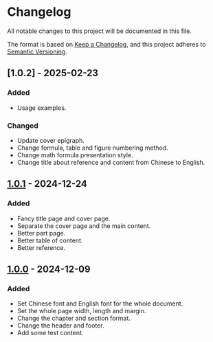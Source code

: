 # Changelog

All notable changes to this project will be documented in this file.

The format is based on [Keep a Changelog](https://keepachangelog.com/en/1.1.0/), and this project adheres to [Semantic Versioning](https://semver.org/spec/v2.0.0.html).



## [1.0.2] - 2025-02-23

### Added

- Usage examples.

### Changed

- Update cover epigraph.
- Change formula, table and figure numbering method.
- Change math formula presentation style.
- Change title about reference and content from Chinese to English.

## [1.0.1] - 2024-12-24

### Added

- Fancy title page and cover page.
- Separate the cover page and the main content.
- Better part page.
- Better table of content.
- Better reference.

## [1.0.0] - 2024-12-09

### Added

- Set Chinese font and English font for the whole document.
- Set the whole page width, length and margin.
- Change the chapter and section format.
- Change the header and footer.
- Add some test content.



[1.0.1]: https://github.com/chen-huaneng/note-template/releases/tag/v1.0.1
[1.0.0]: https://github.com/chen-huaneng/note-template/releases/tag/v1.0.0
